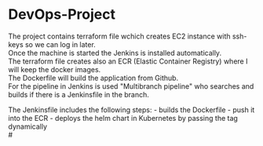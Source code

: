 # DevOps-Project
The project contains terraform file wchich creates EC2 instance with ssh-keys so we can log in later. <br>
Once the machine is started the Jenkins is installed automatically. <br>
The terraform file creates also an ECR (Elastic Container Registry) where I will keep the docker images. <br>
The Dockerfile will build the application from Github.<br>
For the pipeline in Jenkins is used "Multibranch pipeline" who searches and builds if there is a Jenkinsfile in the branch.<br>
<div>The Jenkinsfile includes the following steps:
- builds the Dockerfile
- push it into the ECR
- deploys the helm chart in Kubernetes by passing the tag dynamically
</div>
# 
